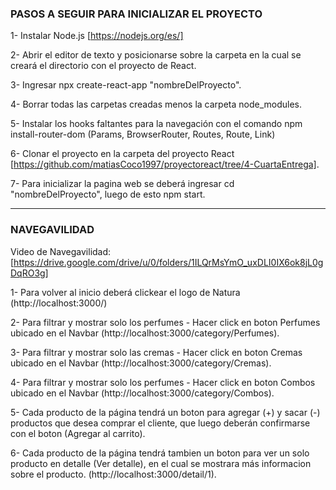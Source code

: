 ### PASOS A SEGUIR PARA INICIALIZAR EL PROYECTO

1- Instalar Node.js [https://nodejs.org/es/]

2- Abrir el editor de texto y posicionarse sobre la carpeta en la cual se creará el directorio con el proyecto de React.

3- Ingresar npx create-react-app "nombreDelProyecto".

4- Borrar todas las carpetas creadas menos la carpeta node_modules.

5- Instalar los hooks faltantes para la navegación con el comando npm install-router-dom (Params, BrowserRouter, Routes, Route, Link)

6- Clonar el proyecto en la carpeta del proyecto React [https://github.com/matiasCoco1997/proyectoreact/tree/4-CuartaEntrega].

7- Para inicializar la pagina web se deberá ingresar cd "nombreDelProyecto", luego de esto npm start.

----------------------------------------------------------------------------------------------------------------------------------------
### NAVEGAVILIDAD 

Video de Navegavilidad: [https://drive.google.com/drive/u/0/folders/1ILQrMsYmO_uxDLI0IX6ok8jL0gDqRO3g]

1- Para volver al inicio deberá clickear el logo de Natura (http://localhost:3000/)

2- Para filtrar y mostrar solo los perfumes - Hacer click en boton Perfumes ubicado en el Navbar (http://localhost:3000/category/Perfumes).

3- Para filtrar y mostrar solo las cremas - Hacer click en boton Cremas ubicado en el Navbar (http://localhost:3000/category/Cremas).

4- Para filtrar y mostrar solo los perfumes - Hacer click en boton Combos ubicado en el Navbar (http://localhost:3000/category/Combos).

5- Cada producto de la página tendrá un boton para agregar (+) y sacar (-) productos que desea comprar el cliente, que luego deberán confirmarse con el boton (Agregar al carrito).

6- Cada producto de la página tendrá tambien un boton para ver un solo producto en detalle (Ver detalle), en el cual se mostrara más informacion sobre el producto. (http://localhost:3000/detail/1).
